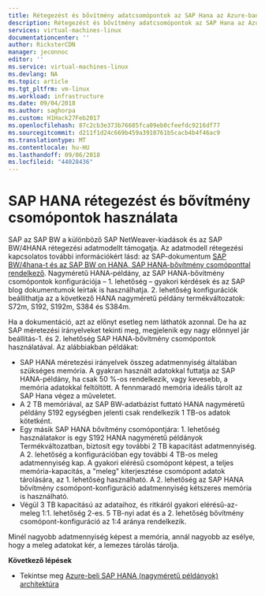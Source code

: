 ```yaml
---
title: Rétegezést és bővítmény adatcsomópontok az SAP Hana az Azure-ban (nagyméretű példányok) |} A Microsoft Docs
description: Rétegezést és bővítmény adatcsomópontok az SAP Hana az Azure-ban (nagyméretű példányok).
services: virtual-machines-linux
documentationcenter: ''
author: RicksterCDN
manager: jeconnoc
editor: ''
ms.service: virtual-machines-linux
ms.devlang: NA
ms.topic: article
ms.tgt_pltfrm: vm-linux
ms.workload: infrastructure
ms.date: 09/04/2018
ms.author: saghorpa
ms.custom: H1Hack27Feb2017
ms.openlocfilehash: 87c2cb3e373b76685fca09eb0cfeefdc9216df77
ms.sourcegitcommit: d211f1d24c669b459a3910761b5cacb4b4f46ac9
ms.translationtype: MT
ms.contentlocale: hu-HU
ms.lasthandoff: 09/06/2018
ms.locfileid: "44028436"
---
```

# <a name="use-sap-hana-data-tiering-and-extension-nodes"></a>SAP HANA rétegezést és bővítmény csomópontok használata

SAP az SAP BW a különböző SAP NetWeaver-kiadások és az SAP BW/4HANA rétegezési adatmodellt támogatja. Az adatmodell rétegezési kapcsolatos további információkért lásd: az SAP-dokumentum [SAP BW/4hana-t és az SAP BW on HANA, SAP HANA-bővítmény csomóponttal rendelkező](https://www.sap.com/documents/2017/05/ac051285-bc7c-0010-82c7-eda71af511fa.html#).
Nagyméretű HANA-példány, az SAP HANA-bővítmény csomópontok konfigurációja – 1. lehetőség – gyakori kérdések és az SAP blog dokumentumok leírtak is használhatja. 2. lehetőség konfigurációk beállíthatja az a következő HANA nagyméretű példány termékváltozatok: S72m, S192, S192m, S384 és S384m. 

Ha a dokumentáció, azt az előnyt esetleg nem láthatók azonnal. De ha az SAP méretezési irányelveket tekinti meg, megjelenik egy nagy előnnyel jár beállítás-1. és 2. lehetőség SAP HANA-bővítmény csomópontok használatával. Az alábbiakban példákat:

- SAP HANA méretezési irányelvek összeg adatmennyiség általában szükséges memória. A gyakran használt adatokkal futtatja az SAP HANA-példány, ha csak 50 %-os rendelkezik, vagy kevesebb, a memória adatokkal feltöltött. A fennmaradó memória ideális tárolt az SAP Hana végez a műveletet.
- A 2 TB memóriával, az SAP BW-adatbázist futtató HANA nagyméretű példány S192 egységben jelenti csak rendelkezik 1 TB-os adatok kötetként.
- Egy másik SAP HANA bővítmény csomópontjára: 1. lehetőség használatakor is egy S192 HANA nagyméretű példányok Termékváltozatban, biztosít egy további 2 TB kapacitást adatmennyiség. A 2. lehetőség a konfigurációban egy további 4 TB-os meleg adatmennyiség kap. A gyakori elérésű csomópont képest, a teljes memória-kapacitás, a "meleg" kiterjesztése csomópont adatok tárolására, az 1. lehetőség használható. A 2. lehetőség az SAP HANA bővítmény csomópont-konfiguráció adatmennyiség kétszeres memória is használható.
- Végül 3 TB kapacitású az adataihoz, és ritkáról gyakori elérésű-az-meleg 1:1. lehetőség 2-es. 5 TB-nyi adat és a 2. lehetőség bővítmény csomópont-konfiguráció az 1:4 aránya rendelkezik.

Minél nagyobb adatmennyiség képest a memória, annál nagyobb az esélye, hogy a meleg adatokat kér, a lemezes tárolás tárolja.

**Következő lépések**
- Tekintse meg [Azure-beli SAP HANA (nagyméretű példányok) architektúra](hana-architecture.md)